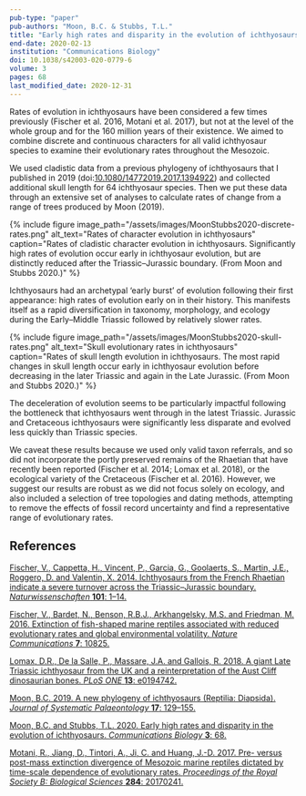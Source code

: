 ```yaml
---
pub-type: "paper"
pub-authors: "Moon, B.C. & Stubbs, T.L."
title: "Early high rates and disparity in the evolution of ichthyosaurs"
end-date: 2020-02-13
institution: "Communications Biology"
doi: 10.1038/s42003-020-0779-6
volume: 3
pages: 68
last_modified_date: 2020-12-31
---
```

Rates of evolution in ichthyosaurs have been considered a few times previously
(Fischer et al. 2016, Motani et al. 2017), but not at the level of the whole group and
for the 160 million years of their existence. We aimed to combine discrete and
continuous characters for all valid ichthyosaur species to examine their
evolutionary rates throughout the Mesozoic.

We used cladistic data from a previous phylogeny of ichthyosaurs that
I published in 2019
(doi:[10.1080/14772019.2017.1394922](http://dx.doi.org/10.1080/14772019.2017.1394922))
and collected additional skull length for 64 ichthyosaur species. Then we put
these data through an extensive set of analyses to calculate rates of change
from a range of trees produced by Moon (2019).

{% include figure
    image_path="/assets/images/MoonStubbs2020-discrete-rates.png"
    alt_text="Rates of character evolution in ichthyosaurs"
    caption="Rates of cladistic character evolution in ichthyosaurs.
    Significantly high rates of evolution occur early in ichthyosaur evolution,
    but are distinctly reduced after the Triassic–Jurassic boundary. (From Moon and Stubbs 2020.)"
%}

Ichthyosaurs had an archetypal ‘early burst’ of evolution following their first
appearance: high rates of evolution early on in their history. This manifests
itself as a rapid diversification in taxonomy, morphology, and ecology during
the Early–Middle Triassic followed by relatively slower rates.

{% include figure
    image_path="/assets/images/MoonStubbs2020-skull-rates.png"
    alt_text="Skull evolutionary rates in ichthyosaurs"
    caption="Rates of skull length evolution in ichthyosaurs. The most rapid
    changes in skull length occur early in ichthyosaur evolution before
    decreasing in the later Triassic and again in the Late Jurassic. (From Moon and Stubbs 2020.)"
%}

The deceleration of evolution seems to be particularly impactful following the
bottleneck that ichthyosaurs went through in the latest Triassic. Jurassic and
Cretaceous ichthyosaurs were significantly less disparate and evolved less
quickly than Triassic species.

We caveat these results because we used only valid taxon referrals, and so did
not incorporate the portly preserved remains of the Rhaetian that have recently
been reported (Fischer et al. 2014; Lomax et al. 2018), or the ecological variety of the
Cretaceous (Fischer et al. 2016). However, we suggest our results are robust as we did
not focus solely on ecology, and also included a selection of tree topologies
and dating methods, attempting to remove the effects of fossil record
uncertainty and find a representative range of evolutionary rates. 

## References

[Fischer, V., Cappetta, H., Vincent, P., Garcia, G., Goolaerts, S., Martin,
J.E., Roggero, D. and Valentin, X. 2014. Ichthyosaurs from the French Rhaetian
indicate a severe turnover across the Triassic–Jurassic boundary.
_Naturwissenschaften_ **101**:
1–14.](http://dx.doi.org/10.1007/s00114-014-1242-7)


[Fischer, V., Bardet, N., Benson, R.B.J., Arkhangelsky, M.S. and Friedman, M. 2016.
Extinction of fish-shaped marine reptiles associated with reduced
evolutionary rates and global environmental volatility. _Nature
Communications_ **7**: 10825.](http://dx.doi.org/10.1038/ncomms10825)

[Lomax, D.R., De la Salle, P., Massare, J.A. and Gallois, R. 2018. A giant Late
Triassic ichthyosaur from the UK and a reinterpretation of the Aust Cliff
dinosaurian bones. _PLoS ONE_ **13**:
e0194742.](http://dx.plos.org/10.1371/journal.pone.0194742)

[Moon, B.C. 2019. A new phylogeny of ichthyosaurs (Reptilia: Diapsida). _Journal
of Systematic Palaeontology_ **17**:
129–155.](http://dx.doi.org/10.1080/14772019.2017.1394922)

[Moon, B.C. and Stubbs, T.L. 2020. Early high rates and disparity in the evolution of ichthyosaurs. _Communications Biology_ **3**: 68.](https://doi.org/10.1038/s42003-020-0779-6)

[Motani, R., Jiang, D., Tintori, A., Ji, C. and Huang, J.-D. 2017. Pre- versus
post-mass extinction divergence of Mesozoic marine reptiles dictated by
time-scale dependence of evolutionary rates. _Proceedings of the Royal Society
B: Biological Sciences_ **284**:
20170241.](https://royalsocietypublishing.org/doi/10.1098/rspb.2017.0241)
